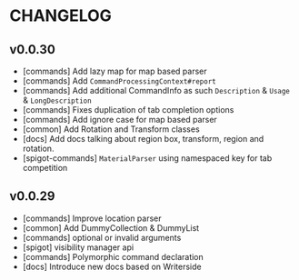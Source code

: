 # CHANGELOG
## v0.0.30
- [commands] Add lazy map for map based parser
- [commands] Add `CommandProcessingContext#report`
- [commands] Add additional CommandInfo as such `Description` & `Usage` & `LongDescription`
- [commands] Fixes duplication of tab completion options
- [commands] Add ignore case for map based parser
- [common] Add Rotation and Transform classes
- [docs] Add docs talking about region box, transform, region and rotation.
- [spigot-commands] `MaterialParser` using namespaced key for tab competition

## v0.0.29
- [commands] Improve location parser
- [common]  Add DummyCollection & DummyList
- [commands] optional or invalid arguments
- [spigot] visibility manager api
- [commands] Polymorphic command declaration
- [docs] Introduce new docs based on Writerside
